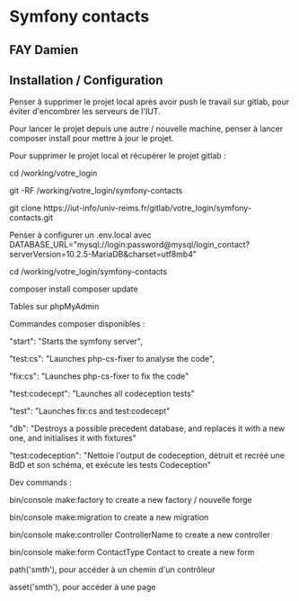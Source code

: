 # Symfony contacts
## FAY Damien
## Installation / Configuration
Penser à supprimer le projet local après avoir push le travail sur gitlab, pour éviter d'encombrer
les serveurs de l'IUT.

Pour lancer le projet depuis une autre / nouvelle machine, penser à lancer composer install pour
mettre à jour le projet.

Pour supprimer le projet local et récupérer le projet gitlab :

cd /working/votre_login

git -RF /working/votre_login/symfony-contacts

git clone https://iut-info/univ-reims.fr/gitlab/votre_login/symfony-contacts.git

Penser à configurer un .env.local avec DATABASE_URL="mysql://login:password@mysql/login_contact?serverVersion=10.2.5-MariaDB&charset=utf8mb4"

cd /working/votre_login/symfony-contacts

composer install
composer update

Tables sur phpMyAdmin

Commandes composer disponibles :

"start": "Starts the symfony server",

"test:cs": "Launches php-cs-fixer to analyse the code",

"fix:cs": "Launches php-cs-fixer to fix the code"

"test:codecept": "Launches all codeception tests"

"test": "Launches fix:cs and test:codecept"

"db": "Destroys a possible precedent database, and replaces it with a new one, and initialises it with fixtures"

"test:codeception": "Nettoie l'output de codeception, détruit et recréé une BdD et son schéma, et exécute les tests Codeception"

Dev commands :

bin/console make:factory to create a new factory / nouvelle forge

bin/console make:migration to create a new migration

bin/console make:controller ControllerName to create a new controller

bin/console make:form ContactType Contact to create a new form

path('smth'), pour accéder à un chemin d'un contrôleur

asset('smth'), pour accéder à une page
